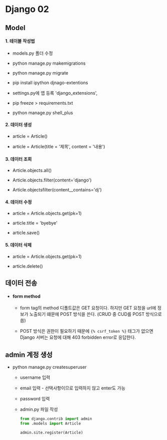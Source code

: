 # Django 02

## Model

#### 1. 테이블 작성법

- models.py 폴더 수정

- python manage.py makemigrations

- python manage.py migrate

- pip install ipython djnago-extentions

- settings.py에 앱 등록 'django_extensions',

- pip freeze > requirements.txt

- python manage.py shell_plus

#### 2. 데이터 생성

- article = Article()

- article = Article(title = '제목', content = '내용')

#### 3. 데이터 조회

- Article.objects.all()

- Article.objects.filter(content='django')

- Article.objectsfilter(content__contains='dj')

#### 4. 데이터 수정

- article = Article.objects.get(pk=1)

- article.title = 'byebye'

- article.save()

#### 5. 데이터 삭제

- article = Article.objects.get(pk=1)

- article.delete()

## 데이터 전송

- #### form method
  
  - form tag의 method 디폴트값은 GET 요청이다. 하지만 GET 요청을 url에 정보가 노출되기 떄문에 POST 방식을 쓴다. (CRUD 중 CUD를 POST 방식으로 씀)
  
  - POST 방식은 권한이 필요하기 때문에 `{% csrf_token %}` 태그가 없으면 Django 서버는 요청에 대해 403 forbidden error로 응답한다.

## admin 계정 생성

- python manage.py createsuperuser
  
  - username 입력
  
  - email 입력 - 선택사항이므로 입력하지 않고 enter도 가능
  
  - password 입력
  
  - admin.py 파일 작성
    
    ```python
    from django.contrib import admin
    from .models import Article
    
    admin.site.register(Article)
    ```
